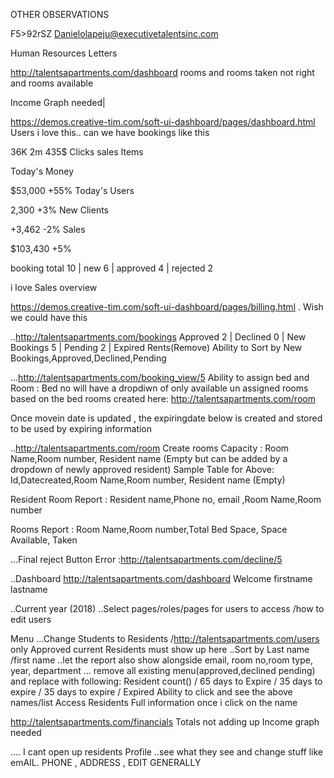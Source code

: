 OTHER OBSERVATIONS
<!-- -	Rooms Available: On the Dashboard the figure should show a different total from the Room. Room should show the Total number of the TYPES OF ROOMS we have, while ROOM AVAILABLE show be the total number of all rooms available regardless of type.  -->
<!-- -	Approval of Rooms: This should not be possible if a prove of payment has not been submitted.
-	Guarantor Form: There should be a means to upload Guarantor’s form on the student’s page just like as Proof of Payment can be uploaded. -->



F5>92rSZ
Danielolapeju@executivetalentsinc.com


Human Resources Letters


http://talentsapartments.com/dashboard
rooms and rooms taken not right and rooms available

Income Graph needed|



https://demos.creative-tim.com/soft-ui-dashboard/pages/dashboard.html
Users
i love this.. can we have bookings like this

36K     2m       435$
Clicks  sales    Items

Today's Money

$53,000 +55%
Today's Users

2,300 +3%
New Clients

+3,462 -2%
Sales

$103,430 +5%



booking
total  10  | new 6  | approved 4 | rejected 2 

i love Sales overview

https://demos.creative-tim.com/soft-ui-dashboard/pages/billing.html  .
Wish we could have this


..http://talentsapartments.com/bookings
Approved 2  | Declined 0 | New Bookings 5 | Pending 2 | Expired Rents(Remove)
Ability to Sort by New Bookings,Approved,Declined,Pending

...http://talentsapartments.com/booking_view/5
Ability to assign bed and Room : Bed no will have a dropdiwn of only available un assigned rooms based on the bed rooms created here: http://talentsapartments.com/room

Once movein date is updated , the expiringdate below is created and stored to be used by expiring information

..http://talentsapartments.com/room
Create rooms Capacity : Room Name,Room number, Resident name (Empty but can be added by a dropdown of newly approved resident)
Sample Table for Above: Id,Datecreated,Room Name,Room number, Resident name (Empty)

Resident Room Report : Resident name,Phone no, email ,Room Name,Room number

Rooms Report : Room Name,Room number,Total Bed Space, Space Available, Taken


...Final reject Button Error :http://talentsapartments.com/decline/5

..Dashboard http://talentsapartments.com/dashboard
Welcome firstname lastname


..Current year (2018)
..Select pages/roles/pages for users to access
/how to edit users


Menu
...Change Students to Residents  /http://talentsapartments.com/users
only Approved current Residents must show up here 
..Sort by Last name /first name
..let the report also show alongside email, room no,room type, year, department
... remove all existing menu(approved,declined pending) and replace with following:
Resident count()
/ 65 days to Expire
/ 35 days to expire
/ 35 days to expire
/ Expired 
Ability to click and see the above names/list
Access Residents Full information once i click on the name


http://talentsapartments.com/financials
Totals not adding up
Income graph needed

.... I cant open up residents Profile ..see what they see and change stuff like emAIL. PHONE , ADDRESS , EDIT GENERALLY
